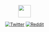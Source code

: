 <div align="center">
	<img src="https://enterprise.github.com/assets/spinners/octocat-spinner-128-26a44333917854c6794d55eac947b1277fced54f1f60c5df5d93431db8753bc5.gif" width="40" height="40">
	<p align="center">	
	<a href="https://www.twitter.com/sur3shg"><img src="https://img.shields.io/badge/Twitter-%40sur3shg-00acee?style=flat-square&logo=twitter" alt="Twitter" /></a> 
	<a href="https://www.reddit.com/user/sureshg/"><img src="https://img.shields.io/badge/Reddit-sureshg-orange?style=flat-square&logo=reddit" alt="Reddit" /></a> 
	</p>
</div>



<!--
https://simonwillison.net/2020/Jul/10/self-updating-profile-readme/
https://github.com/sindresorhus/sindresorhus/blob/master/readme.md

<a href="https://suresh.dev">
   <img src="https://html-to-svg.as-a-service.dev/?url=https://suresh.dev" alt="suresh.dev" width="400" height="400"/>
</a>

-LinkedIn-%233781da
-Dribbble-%23ff5798
-Twitter-%231DA1F2
-YouTube-%23FF0000
-Instagram-%23eb13a5
-Twitch-%239146FF

Here are some ideas to get you started:

- 🔭 I’m currently working on ...
- 🌱 I’m currently learning ...
- 👯 I’m looking to collaborate on ...
- 🤔 I’m looking for help with ...
- 💬 Ask me about ...
- 📫 How to reach me: ...
- 😄 Pronouns: ...
- ⚡ Fun fact: ...
-->
